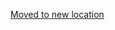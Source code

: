 [Moved to new location](https://github.com/DataTalksClub/machine-learning-zoomcamp/blob/master/11-kserve/06-kserve-transformers.md)